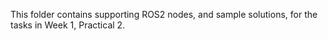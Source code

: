 This folder contains supporting ROS2 nodes, and sample solutions, for the tasks in Week 1, Practical 2.